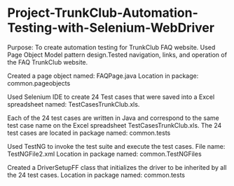# Project-TrunkClub-Automation-Testing-with-Selenium-WebDriver

Purpose: 
To create automation testing for TrunkClub FAQ website. Used Page Object Model pattern design.Tested 
navigation, links, and operation of the FAQ TrunkClub website.

Created a page object named: FAQPage.java 
Location in package: common.pageobjects 

Used Selenium IDE to create 24 Test cases that were saved into a Excel spreadsheet named: 
TestCasesTrunkClub.xls.

Each of the 24 test cases are written in Java and correspond to the same test case name on the Excel
spreadsheet TestCasesTrunkClub.xls. The 24 test cases are located in package named: common.tests

Used TestNG to invoke the test suite and execute the test cases. File name: TestNGFile2.xml 
Location in package named: common.TestNGFiles

Created a DriverSetupFF class that initializes the driver to be inherited by all the 24 test cases.
Location in package named: common.tests 

